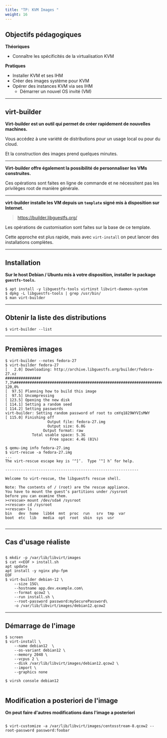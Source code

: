 ```yaml
---
title: "TP: KVM Images " 
weight: 16 
---
```



## Objectifs pédagogiques

**Théoriques**

- Connaître les spécificités de la virtualisation KVM

**Pratiques**

- Installer KVM et ses IHM
- Créer des images système pour KVM
- Opérer des instances KVM via ses IHM
  - Démarrer un nouvel OS invité (VM)

---

## virt-builder

**Virt-builder  est un outil qui permet de créer rapidement de nouvelles machines.**

Vous accédez à une variété de distributions pour un usage local ou pour du cloud.

Et la construction des images prend quelques minutes.

---

**Virt-builder offre également la possibilité de personnaliser les VMs construites.**

Ces opérations sont faites en ligne de commande et ne nécessitent pas les privilèges root de manière générale.

---
**virt-builder installe les VM depuis un `template` signé mis à disposition sur Internet.**

> https://builder.libguestfs.org/

Les opérations de customisation sont faites sur la base de ce template.

Cette approche est plus rapide, mais avec `virt-install` on peut lancer des installations complètes.  

---

## Installation

**Sur le host Debian / Ubuntu mis à votre disposition, installer le package `guestfs-tools`.** 

```shell
$ apt install -y libguestfs-tools virtinst libvirt-daemon-system
$ dpkg -L libguestfs-tools | grep /usr/bin/
$ man virt-builder
````
---

## Obtenir la liste des distributions 

```shell
$ virt-builder --list
```

---

## Premières images 

```shell
$ virt-builder --notes fedora-27
$ virt-builder fedora-27
[   2.0] Downloading: http://archive.libguestfs.org/builder/fedora-27.xz
################                                                                                                                                                                                                                         7,3%###################################################################################################################################################################################################################################### 120,0%
[  97.5] Planning how to build this image
[  97.5] Uncompressing
[ 123.5] Opening the new disk
[ 114.1] Setting a random seed
[ 114.2] Setting passwords
virt-builder: Setting random password of root to cmYq1829WYVIsMWY
[ 115.0] Finishing off
                   Output file: fedora-27.img
                   Output size: 6.0G
                 Output format: raw
            Total usable space: 5.3G
                    Free space: 4.4G (81%)

$ qemu-img info fedora-27.img  
$ virt-rescue -a fedora-27.img
...
The virt-rescue escape key is ‘^]’.  Type ‘^] h’ for help.

------------------------------------------------------------

Welcome to virt-rescue, the libguestfs rescue shell.

Note: The contents of / (root) are the rescue appliance.
You have to mount the guest’s partitions under /sysroot
before you can examine them.
><rescue> mount /dev/sda4 /sysroot
><rescue> cd /sysroot
><rescue> ls 
bin   dev  home  lib64	mnt  proc  run	 srv  tmp  var
boot  etc  lib	 media	opt  root  sbin  sys  usr


```

---

## Cas d'usage réaliste 
```shell

$ mkdir -p /var/lib/libvirt/images
$ cat <<EOF > install.sh 
apt update 
apt install -y nginx php-fpm
EOF 
$ virt-builder debian-12 \
    --size 15G\
    --hostname app.dev.example.com\
    --format qcow2 \
    --run install.sh \
    --root-password password:mySecurePassword\
    -o /var/lib/libvirt/images/debian12.qcow2
```    

---

## Démarrage de l'image 

```shell
$ screen 
$ virt-install \
    --name debian12  \
    --os-variant debian12 \
    --memory 2048 \
    --vcpus 2 \
    --disk /var/lib/libvirt/images/debian12.qcow2 \
    --import \
    --graphics none 
    
$ virsh console debian12


```

## Modification a posteriori de l'image 

**On peut faire d'autres modifications dans l'image a posteriori**

```shell

$ virt-customize -a /var/lib/libvirt/images/centosstream-8.qcow2 --root-password password:foobar

```

